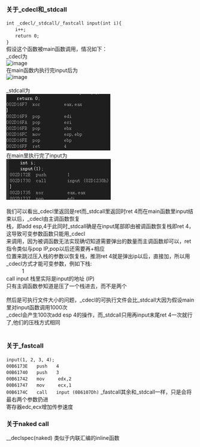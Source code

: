 ### 关于_cdecl和_stdcall
`int _cdecl/_stdcall/_fastcall input(int i){`<br>
`　　i++;`<br>
`　　return 0;`<br>
`}`<br>
假设这个函数被main函数调用，情况如下：<br>
\_cdecl为<br>
![image](https://user-images.githubusercontent.com/26924058/51824332-ef28dd80-231c-11e9-9e72-aa7ceeecd7c3.png)<br>
在main函数内执行完input后为<br>
![image](https://user-images.githubusercontent.com/26924058/51824375-0798f800-231d-11e9-8bd5-88de6536b2b7.png)<br>
<br>
\_stdcall为<br>
![image](https://github.com/yeeeex/black-hole/blob/master/Programming%20Applications%20for%20Microsoft%20Windows/pictures/1.png)<br>
在main里执行完了input为<br>
![image](https://github.com/yeeeex/black-hole/blob/master/Programming%20Applications%20for%20Microsoft%20Windows/pictures/2.png)<br>
<br>
我们可以看出\_cdecl里返回是ret而\_stdcall里返回时ret 4而在main函数里input结束以后，\_cdecl由主调函数恢复<br>
栈，即add esp,4于此同时\_stdcall确是在input尾部即由被调函数恢复栈即ret 4，这导致可变参数函数只能用\_cdecl<br>
来调用，因为被调函数无法实现确切知道需要弹出的数量而主调函数却可以，ret指令类似与pop IP,pop以后还需要再+相应<br>
位置来跳过压入栈的参数以恢复栈，推测ret 4就是弹出ip以后，直接加，所以用\_cdecl方式才能可变参数，例如下栈:<br>
　　　1<br>
call input   栈里实际是input的地址 (IP)<br>
只有主调函数参知道是压了一个栈进去，而不是两个<br>
<br>
然后是可执行文件大小的问题，\_cdecl的可执行文件会比\_stdcall大因为假设main里对input函数调用1000次<br>
\_cdecl会产生100次add esp 4的操作，而\_stdcall只用再input末尾ret 4一次就行了,他们的压栈方式相同<br>
<br>
### 关于_fastcall
`input(1, 2, 3, 4);`<br>
`00B6173E　　push　　4`<br>
`00B61740　　push　　3` <br>
`00B61742　　mov　　　edx,2` <br>
`00B61747　　mov　　　ecx,1`  <br>
`00B6174C　　call　　input (0B6107Dh)`  _fastcall其余和_stdcall一样，只是会将最右两个参数扔进<br>
寄存器edc,ecx增加传参速度

### 关于naked call
__declspec(naked) 类似于内联汇编的inline函数
